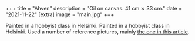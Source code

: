 +++
title = "Ahven"
description = "Oil on canvas. 41 cm ⨯ 33 cm."
date = "2021-11-22"
[extra]
image = "main.jpg"
+++

Painted in a hobbyist class in Helsinki. Painted in a hobbyist class in Helsinki. Used a number of reference pictures, mainly [the one in this article](https://www.maaseuduntulevaisuus.fi/tiede-tekniikka/l%C3%A4hes-koko-suomeen-levinnyt-kansalliskala-ahven-on-utelias-1.197625).
